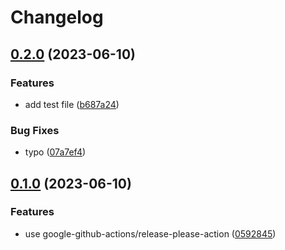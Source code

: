 # Changelog

## [0.2.0](https://github.com/sugip/release-note-sample/compare/v0.1.0...v0.2.0) (2023-06-10)


### Features

* add test file ([b687a24](https://github.com/sugip/release-note-sample/commit/b687a24c4a5ffe510861f373a6f3d69a48828271))


### Bug Fixes

* typo ([07a7ef4](https://github.com/sugip/release-note-sample/commit/07a7ef406246a16db1c6bb2dbb398840f298437f))

## [0.1.0](https://github.com/sugip/release-note-sample/compare/v0.0.2...v0.1.0) (2023-06-10)


### Features

* use google-github-actions/release-please-action ([0592845](https://github.com/sugip/release-note-sample/commit/059284534bb233f2da3c16d4dc095d6c20cbbebb))
